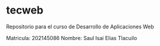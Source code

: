 # tecweb
Repositorio para el curso de Desarrollo de Aplicaciones Web

Matricula:		202145086
Nombre: 		Saul Isai Elias Tlacuilo

